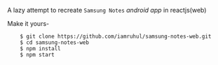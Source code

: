 A lazy attempt to recreate `Samsung Notes` *android app* in reactjs(web)

Make it yours-

~~~ 
    $ git clone https://github.com/iamruhul/samsung-notes-web.git
    $ cd samsung-notes-web
    $ npm install
    $ npm start 
~~~
